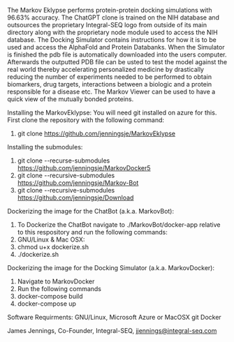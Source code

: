 The Markov Eklypse performs protein-protein docking simulations with 96.63% accuracy. The ChatGPT clone is trained on the NIH database and outsources the proprietary Integral-SEQ logo from outside of its 
main directory along with the proprietary node module used to access the NIH database.
The Docking Simulator contains instructions for how it is to be used and access the AlphaFold and Protein Databanks. When the Simulator is finished the pdb file is automatically downloaded into the
users computer. Afterwards the outputted PDB file can be usted to test the model against the real world thereby accelerating personalized medicine by drastically reducing the number of experiments needed to be performed to obtain biomarkers, drug targets, interactions between a biologic and 
a protein responsible for a disease etc. The Markov Viewer can be used to have a quick view of the mutually bonded proteins.

Installing the MarkovEklypse:
You will need git installed on azure for this.
First clone the repository with the following command:
1. git clone https://github.com/jenningsje/MarkovEklypse

Installing the submodules:
1. git clone --recurse-submodules https://github.com/jenningsje/MarkovDocker5
2. git clone --recursive-submodules https://github.com/jenningsje/Markov-Bot
2. git clone --recursive-submodules https://github.com/jenningsje/Download

Dockerizing the image for the ChatBot (a.k.a. MarkovBot):
1. To Dockerize the ChatBot navigate to ./MarkovBot/docker-app relative to this respository and run the following commands:
2. GNU/Linux & Mac OSX:
3. chmod u+x dockerize.sh
4. ./dockerize.sh

Dockerizing the image for the Docking Simulator (a.k.a. MarkovDocker):
1. Navigate to MarkovDocker
2. Run the following commands
3. docker-compose build
4. docker-compose up

Software Requirments:
GNU/Linux, Microsoft Azure or MacOSX
git
Docker

James Jennings, Co-Founder, Integral-SEQ, jjennings@integral-seq.com
